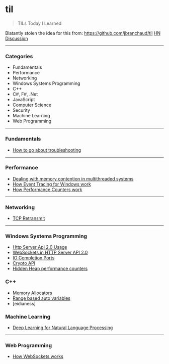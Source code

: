 # til
> TILs Today I Learned

Blatantly stolen the idea for this from: https://github.com/jbranchaud/til [HN Discussion](https://news.ycombinator.com/item?id=11068902)

---

### Categories
* Fundamentals
* Performance
* Networking
* Windows Systems Programming
* C++
* C#, F#, .Net 
* JavaScript
* Computer Science
* Security
* Machine Learning
* Web Programming
 

---
### Fundamentals
- [How to go about troubleshooting](fundamentals/troubleshooting.md)

---

### Performance
- [Dealing with memory contention in multithreaded systems](performance/memory-contention-in-multithreaded-systems.md)
- [How Event Tracing for Windows work](performance/event-tracing-for-windows.md)
- [How Performance Counters work](performance/performance-counters.md)

---

### Networking
- [TCP Retransmit](networking/tcp-retransmits.md)

---

### Windows Systems Programming
- [Http Server Api 2.0 Usage](win32/http-server-api-usage.md)
- [WebSockets in HTTP Server API 2.0](win32/websockets-http-server-api.md)
- [IO Completion Ports](win32/io-completion-ports.md)
- [Crypto API](win32/crypto-api.md)
- [Hidden Heap performance counters](win32/hidden-heap-performance-counters.md)

### C++
- [Memory Allocators](cpp/memory-allocators.md)
- [Range based auto variables](cpp/range-based-auto.md)
- [eidianess]

### Machine Learning
- [Deep Learning for Natural Language Processing](machinelearning/deep-learning-for-natural-language-processing.md)


---

### Web Programming
- [How WebSockets works](web/websockets.md)
